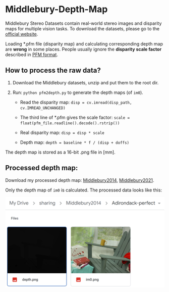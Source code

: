 # Middlebury-Depth-Map

Middlebury Stereo Datasets contain real-world stereo images and disparity maps for multiple vision tasks. To download the datasets, please go to the [official website](https://vision.middlebury.edu/stereo/data/).

Loading *.pfm file (disparity map) and calculating corresponding depth map are **wrong** in some places. People usually ignore the **disparity scale factor** described in [PFM format](http://davis.lbl.gov/Manuals/NETPBM/doc/pfm.html).

## How to process the raw data?

1. Download the Middlebury datasets, unzip and put them to the root dir.
2. Run: `python pfm2depth.py` to generate the depth maps (of `im0`).

   - Read the disparity map: 
  `disp = cv.imread(disp_path, cv.IMREAD_UNCHANGED)`
  
   - The third line of *.pfm gives the scale factor: 
  `scale = float(pfm_file.readline().decode().rstrip())`

   - Real disparity map: 
  `disp = disp * scale`
  
   - Depth map:
  `depth = baseline * f / (disp + doffs)`

The depth map is stored as a 16-bit .png file in [mm].

## Processed depth map:

Download my processed depth map: [Middlebury2014](https://drive.google.com/drive/folders/1YaPv6-Cmm6JXMP-hLMeV_QJe2cKZbzq3?usp=share_link), [Middlebury2021](https://drive.google.com/drive/folders/1cnvNGytPJMqjFDlQHLY-VfJ7ZXenSfYI?usp=share_link). 

Only the depth map of `im0` is calculated. The processed data looks like this:

![](data0.png)